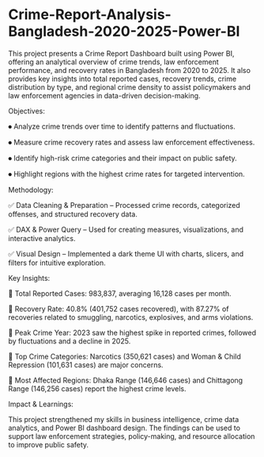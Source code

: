 # Crime-Report-Analysis-Bangladesh-2020-2025-Power-BI
This project presents a Crime Report Dashboard built using Power BI, offering an analytical overview of crime trends, law enforcement performance, and recovery rates in Bangladesh from 2020 to 2025. It also provides key insights into total reported cases, recovery trends, crime distribution by type, and regional crime density to assist policymakers and law enforcement agencies in data-driven decision-making.


Objectives:

⏺ Analyze crime trends over time to identify patterns and fluctuations.

⏺ Measure crime recovery rates and assess law enforcement effectiveness.

⏺ Identify high-risk crime categories and their impact on public safety.

⏺ Highlight regions with the highest crime rates for targeted intervention.



Methodology:

✅ Data Cleaning & Preparation – Processed crime records, categorized offenses, and structured recovery data.

✅ DAX & Power Query – Used for creating measures, visualizations, and interactive analytics.

✅ Visual Design – Implemented a dark theme UI with charts, slicers, and filters for intuitive exploration.



Key Insights:

📌 Total Reported Cases: 983,837, averaging 16,128 cases per month.

📌 Recovery Rate: 40.8% (401,752 cases recovered), with 87.27% of recoveries related to smuggling, narcotics, explosives, and arms violations.

📌 Peak Crime Year: 2023 saw the highest spike in reported crimes, followed by fluctuations and a decline in 2025.

📌 Top Crime Categories: Narcotics (350,621 cases) and Woman & Child Repression (101,631 cases) are major concerns.

📌 Most Affected Regions: Dhaka Range (146,646 cases) and Chittagong Range (146,256 cases) report the highest crime levels.




Impact & Learnings:

This project strengthened my skills in business intelligence, crime data analytics, and Power BI dashboard design. The findings can be used to support law enforcement 
strategies, policy-making, and resource allocation to improve public safety.



